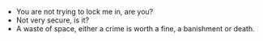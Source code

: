 - You are not trying to lock me in, are you?
- Not very secure, is it?
- A waste of space, either a crime is worth a fine, a banishment or death.

